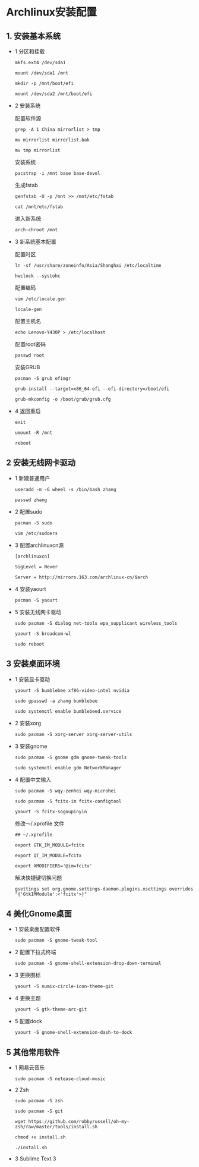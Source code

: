 
# Archlinux安装配置

## 1. 安装基本系统

- 1 分区和挂载

	`mkfs.ext4 /dev/sda1`

	`mount /dev/sda1 /mnt`

	`mkdir -p /mnt/boot/efi`

	`mount /dev/sda2 /mnt/boot/efi`

- 2 安装系统

	配置软件源

	`grep -A 1 China mirrorlist > tmp`

	`mv mirrorlist mirrorlist.bak`

	`mv tmp mirrorlist`

	安装系统

	`pacstrap -i /mnt base base-devel`

	生成fstab

	`genfstab -U -p /mnt >> /mnt/etc/fstab`

	`cat /mnt/etc/fstab`

	进入新系统

	`arch-chroot /mnt`

- 3 新系统基本配置
	
	配置时区

	`ln -sf /usr/share/zoneinfo/Asia/Shanghai /etc/localtime`

	`hwclock --systohc`

	配置编码

	`vim /etc/locale.gen`

	`locale-gen`

	配置主机名

	`echo Lenovo-Y430P > /etc/localhost`

	配置root密码

	`passwd root`

	安装GRUB

	`pacman -S grub efimgr`

	`grub-install --target=x86_64-efi --efi-directory=/boot/efi`

	`grub-mkconfig -o /boot/grub/grub.cfg`

- 4 返回重启
	
	`exit`

	`umount -R /mnt`

	`reboot`

## 2 安装无线网卡驱动

- 1 新建普通用户
	
	`useradd -m -G wheel -s /bin/bash zhang`

	`passwd zhang`

- 2 配置sudo

	`pacman -S sudo`

	`vim /etc/sudoers`

- 3 配置archlinuxcn源

	`[archlinuxcn]`

	`SigLevel = Never`
	
	`Server = http://mirrors.163.com/archlinux-cn/$arch`

- 4 安装yaourt
	
	`pacman -S yaourt`

- 5 安装无线网卡驱动 
	
	`sudo pacman -S dialog net-tools wpa_supplicant wireless_tools`

	`yaourt -S broadcom-wl`

	`sudo reboot`

## 3 安装桌面环境

- 1 安装显卡驱动

	`yaourt -S bumblebee xf86-video-intel nvidia`

	`sudo gpasswd -a zhang bumblebee`

	`sudo systemctl enable bumblebeed.service`

- 2 安装xorg

	`sudo pacman -S xorg-server xorg-server-utils`

- 3 安装gnome

	`sudo pacman -S gnome gdm gnome-tweak-tools`

	`sudo systemctl enable gdm NetworkManager`

- 4 配置中文输入	
	
	`sudo pacman -S wqy-zenhei wqy-microhei`

	`sudo pacman -S fcitx-im fcitx-configtool`

	`yaourt -S fcitx-sogoupinyin`

	修改～/.xprofile 文件

	`## ~/.xprofile`

	`export GTK_IM_MODULE=fcitx`
	
	`export QT_IM_MODULE=fcitx`
	
	`export XMODIFIERS='@im=fcitx'`

	解决快捷键切换问题

	`gsettings set org.gnome.settings-daemon.plugins.xsettings overrides "{'GtkIMModule':<'fcitx'>}"`

## 4 美化Gnome桌面

- 1 安装桌面配置软件

	`sudo pacman -S gnome-tweak-tool`

- 2 配置下拉式终端

	`sudo pacman -S gnome-shell-extension-drop-down-terminal`

- 3 更换图标

	`yaourt -S numix-circle-icon-theme-git`

- 4 更换主题

	`yaourt -S gtk-theme-arc-git`

- 5 配置dock 

	`yaourt -S gnome-shell-extension-dash-to-dock`

## 5 其他常用软件

- 1 网易云音乐

    `sudo pacman -S netease-cloud-music`

- 2 Zsh

    `sudo pacman -S zsh`

    `sudo pacman -S git`
    
    `wget https://github.com/robbyrussell/oh-my-zsh/raw/master/tools/install.sh`
    
    `chmod +x install.sh`

    `./install.sh`

- 3 Sublime Text 3




	


